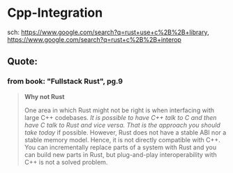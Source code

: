 # Cpp-Integration
sch: https://www.google.com/search?q=rust+use+c%2B%2B+library,
https://www.google.com/search?q=rust+c%2B%2B+interop

## Quote:
### from book: "Fullstack Rust", pg.9
>**Why not Rust**
>
>One area in which Rust might not be right is when interfacing with large C++ codebases. *It is possible to have C++ talk to C and then have C talk to Rust and vice versa. That is the approach you should take today* if possible. However, Rust does not have a stable ABI nor a stable memory model. Hence, it is not directly compatible with C++. You can incrementally replace parts of a system with Rust and you can build new parts in Rust, but plug-and-play interoperability with C++ is not a solved problem.
